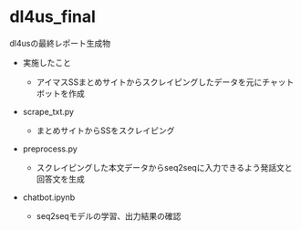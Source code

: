 # dl4us_final
dl4usの最終レポート生成物

- 実施したこと
  - アイマスSSまとめサイトからスクレイピングしたデータを元にチャットボットを作成

- scrape_txt.py
  - まとめサイトからSSをスクレイピング

- preprocess.py
  - スクレイピングした本文データからseq2seqに入力できるよう発話文と回答文を生成

- chatbot.ipynb
  - seq2seqモデルの学習、出力結果の確認
